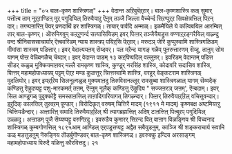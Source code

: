 +++
title = "०५ बाल-कृष्ण शास्त्रिगळ्"
+++
वेदान्त अऱिवुबॆऱ्‌ऱार्। 
बाल-कृष्णशास्त्रि कळ् सुमार् पत्तॊऩ्ब ताम् नूऱ्‌ऱाण्डिऩ् मुऱ्‌ पगुदियिल् तिरुवैयाऱु ऎऩुम् तञ्जै जिल्ला वैच्चेर्न्द सिऱप्पुऱ्‌ऱ सिवक्षेत्रत्तिल् पिऱन् दार्। तगप्पऩारिऩ् पॆयर् प्रणदार्थि हर शास्त्रिगळ्। तायार् पार्वदि अम्माळ्। इळमैयिले ये कल्विबयिल आरम्बित् तार् बाल-कृष्णर्। ऒरुमिगवुम् कऱ्‌ऱुणर्न्द सऩ्यासियिडम् इवर् 
पिऩ्ऩर् तञ्जैयैयडुत्त वण्णाऱ्‌ऱङ्गरैयिल् वाऴ्न्दु वन्द श्रीनिवाससाचार्यार् ऎऩ्बवरिडम् न्याय शास्त्रप् पयिऱ्‌सि पॆऱ्‌ऱार्। मरुदञ् जेरि कुप्पुस्वामि शास्त्रिगळिडम् मीमांसा शास्त्रम् पडित्तार्। 
इवर् वेदात्ययऩम् सॆय्दवर्। पल मऱैन्द यागङ् गळैप् पुऩरुत्तारणम् सॆय्दु, ताऩुम् सोम यागम् पोऩ्ऱ वेळ्विगळैच् चॆय्दार्। इवर् वेदान्त पाडम् 
१३ 
कऱ्‌पिप्पदिल् वल्लुऩर्। इवरिडम् वेदान्तम् पडित्त सीडर् कळुळ् मुक्कियमाऩवर् मल्लै रामकृष्ण शास्त्रि, कुण्डूर् नरसिंह शास्त्रि, कोदावरि सदासिव शास्त्रि, पिऩ्ऩर् महामहोपाध्यायप् पट्टम् पॆऱ्‌ऱ मण्ड कुळत्तूर् चिऩ्ऩस्वामि शास्त्रि, वरहूर् वेङ्कटराम शास्त्रिगळ् मुदलियोर्। इवर् इयऱ्‌ऱिय सिलनूल्गळुळ् मुक्यमाऩदु तिरुविसनल्लूर् रामसुब्बा शास्त्रिगळाल् यागम् सॆय्वदैक् कण्डित्तु ऎऴुदप्पट्ट पशु-मारकमर्त् तऩम्, ऎऩ्ऩुम् नूलैक् कण्डित्तु ऎऴुदिय " सज्जऩरञ् जऩम्', ऎऩ्बदाम्। 
इवर् सिल आण्डुगळ् पुदुक्कोट्टै समस्ताऩत्तिल् ताऩादिगारियागत् तिगऴ्न्दार्। पिऩ्ऩर् तिरुवैयाऱ्‌ऱिल् वचित्तुवन्दार्। इऱुदिक् कालत्तिल् तुऱवऱम् पूण्डार्। विरोदिकृत् वरुषम् चित्तिरै मादम् (१९११ मे मादम्) कृष्णबक्ष अष्टमियऩ्ऱु चित्तियडैन्दार्। अऩ्ऩारिऩ् समादि तिरुवैयाऱ्‌ऱिल् श्री त्यागब्रह्मत्तिऩ् अदिष् टाऩत्तिऩ् पिऩ्बुऱप् पगुदियिल् उळ्ळदु। अऩ्ऱाडम् पूजै सॆय्यप्पट्टु वरुगिऱदु। इवरुडैय कुमारर् सिऱन्द वित् वाऩाग विळङ्गिय श्री विच्वनाद शास्त्रिगळ् कुम्बगोणत्तिल् १८९५आम् आण्डिल् एऱ्‌पडुत्तप्पट्ट अद्वैत सबैयुडऩुम्, काञ्जि श्री शङ्कराचार्य सवामि कळ् मडत्तुडऩुम् नॆरुङ्गिय तॊडर्बुगॊण्डवर् बाल-कृष्ण शास्त्रिगळ्। इवरुक्कु इन्दिय अरसाङ्गम् महामहोपाध्याय पिरुदै यळित्तु कौरवित्तदु। 
२१ 
